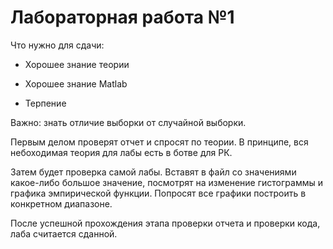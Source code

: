 # Лабораторная работа №1

Что нужно для сдачи:

- Хорошее знание теории 

- Хорошее знание Matlab

- Терпение

Важно: знать отличие выборки от случайной выборки.

Первым делом проверят отчет и спросят по теории. В принципе, вся небоходимая теория для лабы есть в ботве для РК.

Затем будет проверка самой лабы. Вставят в файл со значениями какое-либо большое значение, посмотрят на изменение гистограммы и графика эмпирической функции. Попросят все графики построить в конкретном диапазоне.

После успешной прохождения этапа проверки отчета и проверки кода, лаба считается сданной.